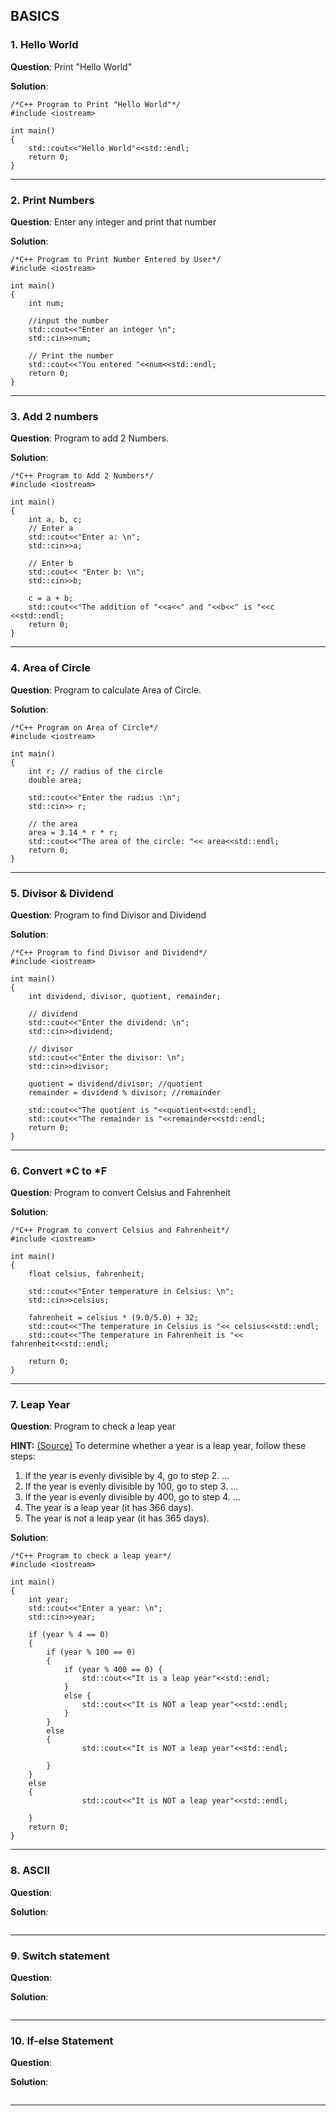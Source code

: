 ## BASICS
### 1. Hello World

**Question**:
Print "Hello World"

**Solution**: 
```
/*C++ Program to Print "Hello World"*/
#include <iostream>

int main()
{
    std::cout<<"Hello World"<<std::endl;
    return 0;
}
```
*****

### 2. Print Numbers

**Question**:
Enter any integer and print that number

**Solution**: 
```
/*C++ Program to Print Number Entered by User*/
#include <iostream>

int main()
{
    int num;

    //input the number
    std::cout<<"Enter an integer \n";
    std::cin>>num;

    // Print the number
    std::cout<<"You entered "<<num<<std::endl;
    return 0;
}
```

*****

### 3. Add 2 numbers

**Question**:
Program to add 2 Numbers.

**Solution**: 
```
/*C++ Program to Add 2 Numbers*/
#include <iostream>

int main()
{
    int a, b, c;
    // Enter a
    std::cout<<"Enter a: \n";
    std::cin>>a;

    // Enter b
    std::cout<< "Enter b: \n";
    std::cin>>b;

    c = a + b;
    std::cout<<"The addition of "<<a<<" and "<<b<<" is "<<c <<std::endl;
    return 0;
}
```

*****

### 4. Area of Circle

**Question**:
Program to calculate Area of Circle.

**Solution**: 
```
/*C++ Program on Area of Circle*/
#include <iostream>

int main()
{
    int r; // radius of the circle
    double area;

    std::cout<<"Enter the radius :\n";
    std::cin>> r;

    // the area
    area = 3.14 * r * r;
    std::cout<<"The area of the circle: "<< area<<std::endl;
    return 0;
}
```

*****

### 5. Divisor & Dividend

**Question**:
Program to find Divisor and Dividend

**Solution**: 
```
/*C++ Program to find Divisor and Dividend*/
#include <iostream>

int main()
{
    int dividend, divisor, quotient, remainder;

    // dividend
    std::cout<<"Enter the dividend: \n";
    std::cin>>dividend;

    // divisor
    std::cout<<"Enter the divisor: \n";
    std::cin>>divisor;

    quotient = dividend/divisor; //quotient
    remainder = dividend % divisor; //remainder

    std::cout<<"The quotient is "<<quotient<<std::endl;
    std::cout<<"The remainder is "<<remainder<<std::endl;
    return 0;
}
```

*****

### 6. Convert *C to *F

**Question**:
Program to convert Celsius and Fahrenheit

**Solution**: 
```
/*C++ Program to convert Celsius and Fahrenheit*/
#include <iostream>

int main()
{
    float celsius, fahrenheit;

    std::cout<<"Enter temperature in Celsius: \n";
    std::cin>>celsius;

    fahrenheit = celsius * (9.0/5.0) + 32;
    std::cout<<"The temperature in Celsius is "<< celsius<<std::endl;
    std::cout<<"The temperature in Fahrenheit is "<< fahrenheit<<std::endl;

    return 0;
}
```

*****

### 7. Leap Year

**Question**:
Program to check a leap year

**HINT:** 
[(Source)](https://support.microsoft.com/en-us/help/214019/method-to-determine-whether-a-year-is-a-leap-year)
 To determine whether a year is a leap year, follow these steps:
1. If the year is evenly divisible by 4, go to step 2. ...
2. If the year is evenly divisible by 100, go to step 3. ...
3. If the year is evenly divisible by 400, go to step 4. ...
4. The year is a leap year (it has 366 days).
5. The year is not a leap year (it has 365 days).

**Solution**: 
```
/*C++ Program to check a leap year*/
#include <iostream>

int main()
{
    int year; 
    std::cout<<"Enter a year: \n";
    std::cin>>year;

    if (year % 4 == 0)
    {
        if (year % 100 == 0)
        {
            if (year % 400 == 0) {
                std::cout<<"It is a leap year"<<std::endl;
            } 
            else {
                std::cout<<"It is NOT a leap year"<<std::endl;
            }
        } 
        else 
        {
                std::cout<<"It is NOT a leap year"<<std::endl;

        } 
    } 
    else 
    {
                std::cout<<"It is NOT a leap year"<<std::endl;

    }
    return 0;
}
```

*****

### 8. ASCII

**Question**:


**Solution**: 
```

```

*****

### 9. Switch statement

**Question**:


**Solution**: 
```

```

*****

### 10. If-else Statement

**Question**:


**Solution**: 
```

```

*****
